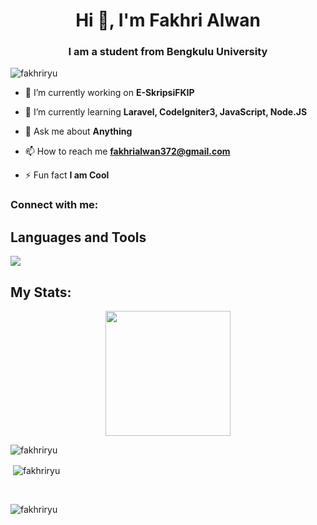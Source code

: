 <h1 align="center">Hi 👋, I'm Fakhri Alwan</h1>
<h3 align="center">I am a student from Bengkulu University</h3>

<p align="left"> <img src="https://komarev.com/ghpvc/?username=fakhriryu&label=Profile%20views&color=0e75b6&style=flat" alt="fakhriryu" /> </p>

- 🔭 I’m currently working on **E-SkripsiFKIP**

- 🌱 I’m currently learning **Laravel, CodeIgniter3, JavaScript, Node.JS**

- 💬 Ask me about **Anything**

- 📫 How to reach me **fakhrialwan372@gmail.com**

- ⚡ Fun fact **I am Cool**

<h3 align="left">Connect with me:</h3>
<p align="left">
</p>

## Languages and Tools

<p align="left"> <a href=""><img src="https://skillicons.dev/icons?i=vscode,github,css,html,js,nodejs,laravel"> </a> </p>

## My Stats:
<p align="center">
<img height="200px" src="https://github-readme-stats.vercel.app/api?username=Thinkright20&hide_border=true&show_icons=true&count_private=true&theme=gruvbox&bg_color=151515">
</p>

<p><img align="left" src="https://github-readme-stats.vercel.app/api/top-langs?username=fakhriryu&show_icons=true&locale=en&layout=compact" alt="fakhriryu" /></p> <br>

<p>&nbsp;<img align="center" src="https://github-readme-stats.vercel.app/api?username=fakhriryu&show_icons=true&locale=en" alt="fakhriryu" /></p><br>

<p><img align="center" src="https://github-readme-streak-stats.herokuapp.com/?user=fakhriryu&" alt="fakhriryu" /></p>
